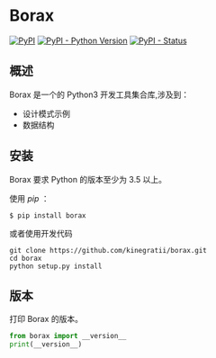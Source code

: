 # Borax


[![PyPI](https://img.shields.io/pypi/v/borax.svg)](https://pypi.org/project/borax) 
[![PyPI - Python Version](https://img.shields.io/pypi/pyversions/borax.svg)](https://pypi.org/project/borax)
[![PyPI - Status](https://img.shields.io/pypi/status/borax.svg)](https://github.com/kinegratii/borax)




## 概述

Borax 是一个的 Python3 开发工具集合库,涉及到：

 - 设计模式示例
 - 数据结构

## 安装

Borax 要求 Python 的版本至少为 3.5 以上。

使用 *pip* ：

```shell
$ pip install borax

```

或者使用开发代码

```shell
git clone https://github.com/kinegratii/borax.git
cd borax
python setup.py install
```

## 版本

打印 Borax 的版本。

```python
from borax import __version__
print(__version__)
```